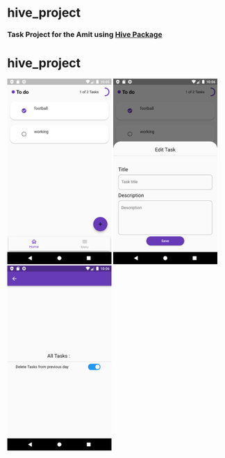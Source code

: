 # hive_project

### Task Project for the Amit using [Hive Package](https://pub.dev/packages/hive)   

# hive_project
<img  src= "https://raw.githubusercontent.com/NovairMikhail14/hive_project/master/asset_markdown/HomePage.png" width="240">
<img src= "https://raw.githubusercontent.com/NovairMikhail14/hive_project/master/asset_markdown/Edit.png" width="240">
<img  src= "https://raw.githubusercontent.com/NovairMikhail14/hive_project/master/asset_markdown/Sitting.png" width="240">
